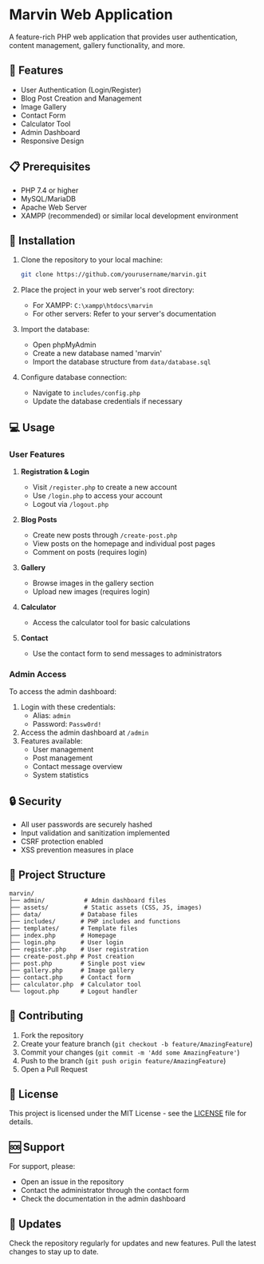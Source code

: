 # Marvin Web Application

A feature-rich PHP web application that provides user authentication, content management, gallery functionality, and more.

## 🚀 Features

- User Authentication (Login/Register)
- Blog Post Creation and Management
- Image Gallery
- Contact Form
- Calculator Tool
- Admin Dashboard
- Responsive Design

## 📋 Prerequisites

- PHP 7.4 or higher
- MySQL/MariaDB
- Apache Web Server
- XAMPP (recommended) or similar local development environment

## 🔧 Installation

1. Clone the repository to your local machine:
   ```bash
   git clone https://github.com/yourusername/marvin.git
   ```

2. Place the project in your web server's root directory:
   - For XAMPP: `C:\xampp\htdocs\marvin`
   - For other servers: Refer to your server's documentation

3. Import the database:
   - Open phpMyAdmin
   - Create a new database named 'marvin'
   - Import the database structure from `data/database.sql`

4. Configure database connection:
   - Navigate to `includes/config.php`
   - Update the database credentials if necessary

## 💻 Usage

### User Features

1. **Registration & Login**
   - Visit `/register.php` to create a new account
   - Use `/login.php` to access your account
   - Logout via `/logout.php`

2. **Blog Posts**
   - Create new posts through `/create-post.php`
   - View posts on the homepage and individual post pages
   - Comment on posts (requires login)

3. **Gallery**
   - Browse images in the gallery section
   - Upload new images (requires login)

4. **Calculator**
   - Access the calculator tool for basic calculations

5. **Contact**
   - Use the contact form to send messages to administrators

### Admin Access

To access the admin dashboard:
1. Login with these credentials:
   - Alias: `admin`
   - Password: `Passw0rd!`
2. Access the admin dashboard at `/admin`
3. Features available:
   - User management
   - Post management
   - Contact message overview
   - System statistics

## 🔒 Security

- All user passwords are securely hashed
- Input validation and sanitization implemented
- CSRF protection enabled
- XSS prevention measures in place

## 📁 Project Structure

```
marvin/
├── admin/           # Admin dashboard files
├── assets/          # Static assets (CSS, JS, images)
├── data/           # Database files
├── includes/       # PHP includes and functions
├── templates/      # Template files
├── index.php       # Homepage
├── login.php       # User login
├── register.php    # User registration
├── create-post.php # Post creation
├── post.php        # Single post view
├── gallery.php     # Image gallery
├── contact.php     # Contact form
├── calculator.php  # Calculator tool
└── logout.php      # Logout handler
```

## 🤝 Contributing

1. Fork the repository
2. Create your feature branch (`git checkout -b feature/AmazingFeature`)
3. Commit your changes (`git commit -m 'Add some AmazingFeature'`)
4. Push to the branch (`git push origin feature/AmazingFeature`)
5. Open a Pull Request

## 📝 License

This project is licensed under the MIT License - see the [LICENSE](LICENSE) file for details.

## 🆘 Support

For support, please:
- Open an issue in the repository
- Contact the administrator through the contact form
- Check the documentation in the admin dashboard

## 🔄 Updates

Check the repository regularly for updates and new features. Pull the latest changes to stay up to date.